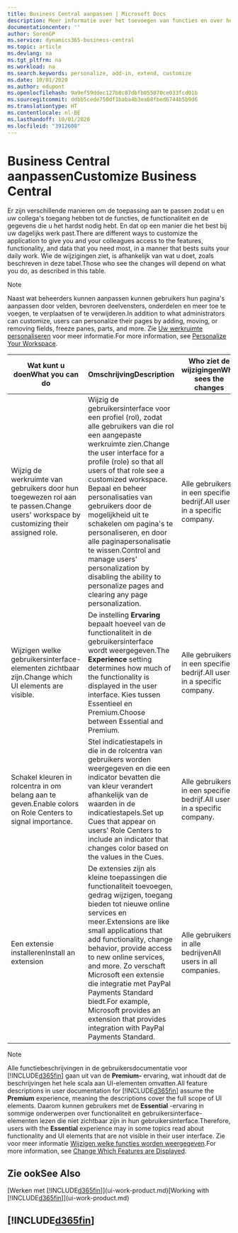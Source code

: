 ```yaml
---
title: Business Central aanpassen | Microsoft Docs
description: Meer informatie over het toevoegen van functies en over het aanpassen van Business Central
documentationcenter: ''
author: SorenGP
ms.service: dynamics365-business-central
ms.topic: article
ms.devlang: na
ms.tgt_pltfrm: na
ms.workload: na
ms.search.keywords: personalize, add-in, extend, customize
ms.date: 10/01/2020
ms.author: edupont
ms.openlocfilehash: 9a9ef59ddec127b8c87dbfb055870ce033fcd01b
ms.sourcegitcommit: ddbb5cede750df1baba4b3eab8fbed6744b5b9d6
ms.translationtype: HT
ms.contentlocale: nl-BE
ms.lasthandoff: 10/01/2020
ms.locfileid: "3912608"
---
```

# <a name="customize-business-central"></a><span data-ttu-id="39d78-103">Business Central aanpassen</span><span class="sxs-lookup"><span data-stu-id="39d78-103">Customize Business Central</span></span>
<span data-ttu-id="39d78-104">Er zijn verschillende manieren om de toepassing aan te passen zodat u en uw collega's toegang hebben tot de functies, de functionaliteit en de gegevens die u het hardst nodig hebt. En dat op een manier die het best bij uw dagelijks werk past.</span><span class="sxs-lookup"><span data-stu-id="39d78-104">There are different ways to customize the application to give you and your colleagues access to the features, functionality, and data that you need most, in a manner that bests suits your daily work.</span></span> <span data-ttu-id="39d78-105">Wie de wijzigingen ziet, is afhankelijk van wat u doet, zoals beschreven in deze tabel.</span><span class="sxs-lookup"><span data-stu-id="39d78-105">Those who see the changes will depend on what you do, as described in this table.</span></span>

> [!NOTE]
> <span data-ttu-id="39d78-106">Naast wat beheerders kunnen aanpassen kunnen gebruikers hun pagina's aanpassen door velden, bevroren deelvensters, onderdelen en meer toe te voegen, te verplaatsen of te verwijderen.</span><span class="sxs-lookup"><span data-stu-id="39d78-106">In addition to what administrators can customize, users can personalize their pages by adding, moving, or removing fields, freeze panes, parts, and more.</span></span> <span data-ttu-id="39d78-107">Zie [Uw werkruimte personaliseren](ui-personalization-user.md) voor meer informatie.</span><span class="sxs-lookup"><span data-stu-id="39d78-107">For more information, see [Personalize Your Workspace](ui-personalization-user.md).</span></span>

| <span data-ttu-id="39d78-108">Wat kunt u doen</span><span class="sxs-lookup"><span data-stu-id="39d78-108">What you can do</span></span>    |  <span data-ttu-id="39d78-109">Omschrijving</span><span class="sxs-lookup"><span data-stu-id="39d78-109">Description</span></span>  |  <span data-ttu-id="39d78-110">Who ziet de wijzigingen</span><span class="sxs-lookup"><span data-stu-id="39d78-110">Who sees the changes</span></span>  |  <span data-ttu-id="39d78-111">Meer informatie</span><span class="sxs-lookup"><span data-stu-id="39d78-111">More information</span></span>  |
|-----|---------------|---------|-------|
|<span data-ttu-id="39d78-112">Wijzig de werkruimte van gebruikers door hun toegewezen rol aan te passen.</span><span class="sxs-lookup"><span data-stu-id="39d78-112">Change users' workspace by customizing their assigned role.</span></span>|<span data-ttu-id="39d78-113">Wijzig de gebruikersinterface voor een profiel (rol), zodat alle gebruikers van die rol een aangepaste werkruimte zien.</span><span class="sxs-lookup"><span data-stu-id="39d78-113">Change the user interface for a profile (role) so that all users of that role see a customized workspace.</span></span> <span data-ttu-id="39d78-114">Bepaal en beheer personalisaties van gebruikers door de mogelijkheid uit te schakelen om pagina's te personaliseren, en door alle paginapersonalisatie te wissen.</span><span class="sxs-lookup"><span data-stu-id="39d78-114">Control and manage users' personalization by disabling the ability to personalize pages and clearing any page personalization.</span></span>|<span data-ttu-id="39d78-115">Alle gebruikers in een specifiek bedrijf.</span><span class="sxs-lookup"><span data-stu-id="39d78-115">All users in a specific company.</span></span>|[<span data-ttu-id="39d78-116">Pagina's aanpassen voor profielen</span><span class="sxs-lookup"><span data-stu-id="39d78-116">Customize Pages for Profiles</span></span>](ui-personalization-manage.md)|
|<span data-ttu-id="39d78-117">Wijzigen welke gebruikersinterface-elementen zichtbaar zijn.</span><span class="sxs-lookup"><span data-stu-id="39d78-117">Change which UI elements are visible.</span></span>|<span data-ttu-id="39d78-118">De instelling **Ervaring** bepaalt hoeveel van de functionaliteit in de gebruikersinterface wordt weergegeven.</span><span class="sxs-lookup"><span data-stu-id="39d78-118">The **Experience** setting determines how much of the functionality is displayed in the user interface.</span></span> <span data-ttu-id="39d78-119">Kies tussen Essentieel en Premium.</span><span class="sxs-lookup"><span data-stu-id="39d78-119">Choose between Essential and Premium.</span></span>|<span data-ttu-id="39d78-120">Alle gebruikers in een specifiek bedrijf.</span><span class="sxs-lookup"><span data-stu-id="39d78-120">All users in a specific company.</span></span>|[<span data-ttu-id="39d78-121">Wijzigen welke functies worden weergegeven</span><span class="sxs-lookup"><span data-stu-id="39d78-121">Change Which Features are Displayed</span></span>](ui-experiences.md)|
|<span data-ttu-id="39d78-122">Schakel kleuren in rolcentra in om belang aan te geven.</span><span class="sxs-lookup"><span data-stu-id="39d78-122">Enable colors on Role Centers to signal importance.</span></span>|<span data-ttu-id="39d78-123">Stel indicatiestapels in die in de rolcentra van gebruikers worden weergegeven en die een indicator bevatten die van kleur verandert afhankelijk van de waarden in de indicatiestapels.</span><span class="sxs-lookup"><span data-stu-id="39d78-123">Set up Cues that appear on users' Role Centers to include an indicator that changes color based on the values in the Cues.</span></span>|<span data-ttu-id="39d78-124">Alle gebruikers in een specifiek bedrijf.</span><span class="sxs-lookup"><span data-stu-id="39d78-124">All users in a specific company.</span></span>|[<span data-ttu-id="39d78-125">Een gekleurde indicator instellen voor indicatiestapels</span><span class="sxs-lookup"><span data-stu-id="39d78-125">Set Up a Colored Indicator on Cues</span></span>](admin-how-set-up-colored-indicator-on-cues.md)|
|<span data-ttu-id="39d78-126">Een extensie installeren</span><span class="sxs-lookup"><span data-stu-id="39d78-126">Install an extension</span></span>|<span data-ttu-id="39d78-127">De extensies zijn als kleine toepassingen die functionaliteit toevoegen, gedrag wijzigen, toegang bieden tot nieuwe online services en meer.</span><span class="sxs-lookup"><span data-stu-id="39d78-127">Extensions are like small applications that add functionality, change behavior, provide access to new online services, and more.</span></span> <span data-ttu-id="39d78-128">Zo verschaft Microsoft een extensie die integratie met PayPal Payments Standard biedt.</span><span class="sxs-lookup"><span data-stu-id="39d78-128">For example, Microsoft provides an extension that provides integration with PayPal Payments Standard.</span></span>|<span data-ttu-id="39d78-129">Alle gebruikers in alle bedrijven</span><span class="sxs-lookup"><span data-stu-id="39d78-129">All users in all companies.</span></span>|[<span data-ttu-id="39d78-130">Aanpassen met behulp van extensies</span><span class="sxs-lookup"><span data-stu-id="39d78-130">Customizing Using Extensions</span></span>](ui-extensions.md)|
> [!NOTE]
> <span data-ttu-id="39d78-131">Alle functiebeschrijvingen in de gebruikersdocumentatie voor [!INCLUDE[d365fin](includes/d365fin_md.md)] gaan uit van de **Premium-** ervaring, wat inhoudt dat de beschrijvingen het hele scala aan UI-elementen omvatten.</span><span class="sxs-lookup"><span data-stu-id="39d78-131">All feature descriptions in user documentation for [!INCLUDE[d365fin](includes/d365fin_md.md)] assume the **Premium** experience, meaning the descriptions cover the full scope of UI elements.</span></span> <span data-ttu-id="39d78-132">Daarom kunnen gebruikers met de **Essential** -ervaring in sommige onderwerpen over functionaliteit en gebruikersinterface-elementen lezen die niet zichtbaar zijn in hun gebruikersinterface.</span><span class="sxs-lookup"><span data-stu-id="39d78-132">Therefore, users with the **Essential** experience may in some topics read about functionality and UI elements that are not visible in their user interface.</span></span> <span data-ttu-id="39d78-133">Zie voor meer informatie [Wijzigen welke functies worden weergegeven](ui-experiences.md).</span><span class="sxs-lookup"><span data-stu-id="39d78-133">For more information, see [Change Which Features are Displayed](ui-experiences.md).</span></span>

## <a name="see-also"></a><span data-ttu-id="39d78-134">Zie ook</span><span class="sxs-lookup"><span data-stu-id="39d78-134">See Also</span></span>
<span data-ttu-id="39d78-135">[Werken met [!INCLUDE[d365fin](includes/d365fin_md.md)]](ui-work-product.md)</span><span class="sxs-lookup"><span data-stu-id="39d78-135">[Working with [!INCLUDE[d365fin](includes/d365fin_md.md)]](ui-work-product.md)</span></span>  

## [!INCLUDE[d365fin](includes/free_trial_md.md)]  
